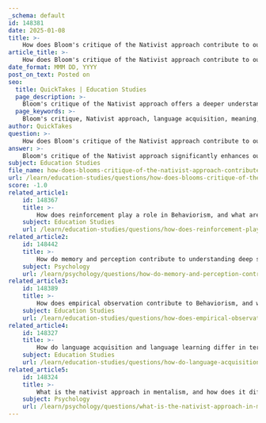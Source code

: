 ```yaml
---
_schema: default
id: 148381
date: 2025-01-08
title: >-
    How does Bloom's critique of the Nativist approach contribute to our understanding of language functions?
article_title: >-
    How does Bloom's critique of the Nativist approach contribute to our understanding of language functions?
date_format: MMM DD, YYYY
post_on_text: Posted on
seo:
  title: QuickTakes | Education Studies
  page_description: >-
    Bloom's critique of the Nativist approach offers a deeper understanding of language functions by emphasizing the importance of meaning and context in language acquisition, moving beyond mere grammatical rules to a more functional and contextual approach.
  page_keywords: >-
    Bloom's critique, Nativist approach, language acquisition, meaning, context, language functions, Noam Chomsky, Language Acquisition Device, grammar, syntax, real-world contexts, surface structure, deep structures, social interactions, holistic view, cognitive science, communication
author: QuickTakes
question: >-
    How does Bloom's critique of the Nativist approach contribute to our understanding of language functions?
answer: >-
    Bloom's critique of the Nativist approach significantly enhances our understanding of language functions by emphasizing the importance of meaning and context in language acquisition. While the Nativist approach, primarily associated with Noam Chomsky, posits that humans are born with an innate ability to acquire language through a Language Acquisition Device (LAD), it tends to focus on the formal aspects of language, such as grammar and syntax, rather than the functional use of language in real-world contexts.\n\nBloom argues that children do not merely learn superficial aspects of language, such as word order (surface structure), but rather they grasp deeper meanings and relationships within language (deep structures). For instance, when a child says "mommy sack," Bloom suggests that this utterance can be interpreted in multiple ways, each reflecting different underlying meanings and relationships:\n\n1. **Mommy is putting my sack on** (expressing the relation between agent and action).\n2. **Mommy sees my sack** (expressing the relation between agent and action).\n3. **This is mommy’s sack** (expressing the relation between possessor and possessed).\n\nThis perspective highlights that language acquisition is not just about learning rules but also about understanding the context and meaning behind utterances. Bloom's critique thus shifts the focus from a purely formal analysis of language to a more functional and contextual understanding, which is crucial for comprehending how language operates in social interactions.\n\nIn summary, Bloom's insights contribute to our understanding of language functions by advocating for a more holistic view of language acquisition that incorporates meaning, context, and the functional use of language, thereby addressing a significant gap in the Nativist approach. This functional perspective aligns with contemporary views in linguistics and cognitive science that recognize the interplay between language structure and its use in communication.
subject: Education Studies
file_name: how-does-blooms-critique-of-the-nativist-approach-contribute-to-our-understanding-of-language-functions.md
url: /learn/education-studies/questions/how-does-blooms-critique-of-the-nativist-approach-contribute-to-our-understanding-of-language-functions
score: -1.0
related_article1:
    id: 148367
    title: >-
        How does reinforcement play a role in Behaviorism, and what are its limitations?
    subject: Education Studies
    url: /learn/education-studies/questions/how-does-reinforcement-play-a-role-in-behaviorism-and-what-are-its-limitations
related_article2:
    id: 148442
    title: >-
        How do memory and perception contribute to understanding deep structures in Cognitive Theory?
    subject: Psychology
    url: /learn/psychology/questions/how-do-memory-and-perception-contribute-to-understanding-deep-structures-in-cognitive-theory
related_article3:
    id: 148389
    title: >-
        How does empirical observation contribute to Behaviorism, and what are its limitations according to Mentalists?
    subject: Education Studies
    url: /learn/education-studies/questions/how-does-empirical-observation-contribute-to-behaviorism-and-what-are-its-limitations-according-to-mentalists
related_article4:
    id: 148327
    title: >-
        How do language acquisition and language learning differ in terms of consciousness?
    subject: Education Studies
    url: /learn/education-studies/questions/how-do-language-acquisition-and-language-learning-differ-in-terms-of-consciousness
related_article5:
    id: 148324
    title: >-
        What is the nativist approach in mentalism, and how does it differ from the cognitive approach?
    subject: Psychology
    url: /learn/psychology/questions/what-is-the-nativist-approach-in-mentalism-and-how-does-it-differ-from-the-cognitive-approach
---
```


&nbsp;